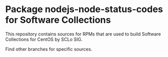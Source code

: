 # Package nodejs-node-status-codes for Software Collections

This repository contains sources for RPMs that are used
to build Software Collections for CentOS by SCLo SIG.

Find other branches for specific sources.
